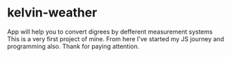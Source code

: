 # kelvin-weather
App will help you to convert digrees by defferent measurement systems
This is a very first project of mine. From here I've started my JS journey and programming also.
Thank for paying attention.

